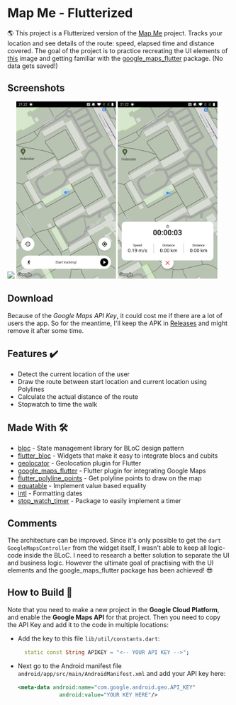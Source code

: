 # Map Me - Flutterized
:earth_americas: This project is a Flutterized version of the [Map Me] project. Tracks your location and see details of the route: speed, elapsed time and distance covered. The goal of the project is to practice recreating the UI elements of [this] image and getting familiar with the [google_maps_flutter] package. (No data gets saved!)


## Screenshots
<p>
  <img src="https://github.com/Ashhas/Mapme/blob/main/screenshot/mapme.gif" width="225">
  <img src="https://github.com/Ashhas/Mapme/blob/main/screenshot/Screenshot_20211024-212207.jpg" width="225"> 
  <img src="https://github.com/Ashhas/Mapme/blob/main/screenshot/Screenshot_20211024-212219.jpg" width="225">
 </p>
 

## Download
Because of the *Google Maps API Key*, it could cost me if there are a lot of users the app. So for the meantime, I'll keep the APK in [Releases] and might remove it after some time.


## Features ✔️
* Detect the current location of the user
* Draw the route between start location and current location using Polylines
* Calculate the actual distance of the route
* Stopwatch to time the walk


## Made With 🛠
- [bloc](https://pub.dev/packages/bloc) - State management library for BLoC design pattern
- [flutter_bloc](https://pub.dev/packages/flutter_bloc) - Widgets that make it easy to integrate blocs and cubits
- [geolocator](https://pub.dev/packages/geolocator) - Geolocation plugin for Flutter
- [google_maps_flutter](https://pub.dev/packages/google_maps_flutter) - Flutter plugin for integrating Google Maps
- [flutter_polyline_points](https://pub.dev/packages/flutter_polyline_points) - Get polyline points to draw on the map
- [equatable](https://pub.dev/packages/equatable) - Implement value based equality
- [intl](https://pub.dev/packages/intl) - Formatting dates
- [stop_watch_timer](https://pub.dev/packages/stop_watch_timer) - Package to easily implement a timer


## Comments
The architecture can be improved. Since it's only possible to get the `dart GoogleMapsController` from the widget itself, I wasn't able to keep all logic-code inside the BLoC. I need to research a better solution to separate the UI and business logic. However the ultimate goal of practising with the UI elements and the google_maps_flutter package has been achieved! 😎


## How to Build 📱
Note that you need to make a new project in the **Google Cloud Platform**, and enable the **Google Maps API** for that project. Then you need to copy the API Key and add it to the code in multiple locations: 

- Add the key to this file `lib/util/constants.dart`:
  ```dart
    static const String APIKEY = "<-- YOUR API KEY -->";
  ```
 
- Next go to the Android manifest file `android/app/src/main/AndroidManifest.xml` and add your API key here:
  ```xml
  <meta-data android:name="com.google.android.geo.API_KEY"
               android:value="YOUR KEY HERE"/>
  ```




[Map Me]:https://github.com/swaaz/Mapme
[google_maps_flutter]:https://pub.dev/packages/google_maps_flutter
[Releases]:https://github.com/Ashhas/Mapme/releases
[this]:https://github.com/swaaz/Mapme/blob/main/readme/mockup.png
